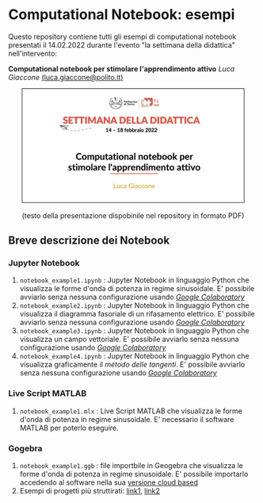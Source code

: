 # Computational Notebook: esempi

Questo repository contiene tutti gli esempi di computational notebook presentati il 14.02.2022 durante l'evento "la settimana della didattica" nell'intervento:

**Computational notebook per stimolare l'apprendimento attivo**
*Luca Giaccone* [(luca.giaccone@polito.it)](mailto:luca.giaccone@polito.it)

<p align="center">
<img src="./img/cover.png" width="450">
</p>
<p align="center">
(testo della presentazione dispobinile nel repository in formato PDF)
</p>

## Breve descrizione dei Notebook

### Jupyter Notebook
1. `notebook_example1.ipynb` : Jupyter Notebook in linguaggio Python che visualizza le forme d'onda di potenza in regime sinusoidale. E' possibile avviarlo senza nessuna configurazione usando [*Google Colaboratory*](https://colab.research.google.com/)
2. `notebook_example2.ipynb` : Jupyter Notebook in linguaggio Python che visualizza il diagramma fasoriale di un rifasamento elettrico. E' possibile avviarlo senza nessuna configurazione usando [*Google Colaboratory*](https://colab.research.google.com/)
3. `notebook_example3.ipynb` : Jupyter Notebook in linguaggio Python che visualizza un campo vettoriale. E' possibile avviarlo senza nessuna configurazione usando [*Google Colaboratory*](https://colab.research.google.com/)
4. `notebook_example4.ipynb` : Jupyter Notebook in linguaggio Python che visualizza graficamente il *metodo delle tangenti*. E' possibile avviarlo senza nessuna configurazione usando [*Google Colaboratory*](https://colab.research.google.com/)


### Live Script MATLAB
1. `notebook_example1.mlx` : Live Script MATLAB che visualizza le forme d'onda di potenza in regime sinusoidale. E' necessario il software MATLAB per poterlo eseguire.

### Gogebra
1. `notebook_example1.ggb` : file importbile in Geogebra che visualizza le forme d'onda di potenza in regime sinusoidale. E' possibile importarlo accedendo al software nella sua [versione cloud based](https://www.geogebra.org/calculator)
2. Esempi di progetti più struttirati: [link1](http://polilabhome.polito.it/2021/03/28/moto-armonico-esercizio-con-simulazione/), [link2](http://polilabhome.polito.it/2021/03/25/collisioni-nucleari-1/)